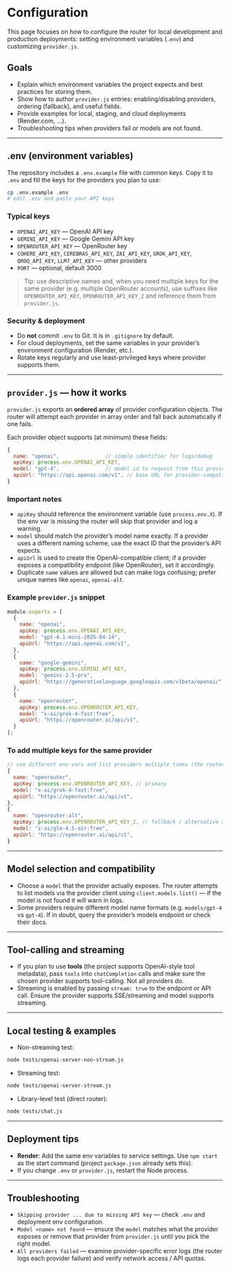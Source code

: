# Configuration

This page focuses on how to configure the router for local development and production deployments: setting environment variables (`.env`) and customizing `provider.js`.

## Goals

* Explain which environment variables the project expects and best practices for storing them.
* Show how to author `provider.js` entries: enabling/disabling providers, ordering (fallback), and useful fields.
* Provide examples for local, staging, and cloud deployments (Render.com, ...).
* Troubleshooting tips when providers fail or models are not found.

---

## .env (environment variables)

The repository includes a `.env.example` file with common keys. Copy it to `.env` and fill the keys for the providers you plan to use:

```bash
cp .env.example .env
# edit .env and paste your API keys
```

### Typical keys

* `OPENAI_API_KEY` — OpenAI API key
* `GEMINI_API_KEY` — Google Gemini API key
* `OPENROUTER_API_KEY` — OpenRouter key
* `COHERE_API_KEY`, `CEREBRAS_API_KEY`, `ZAI_API_KEY`, `GROK_API_KEY`, `QROQ_API_KEY`, `LLM7_API_KEY` — other providers
* `PORT` — optional, default 3000

> Tip: use descriptive names and, when you need multiple keys for the same provider (e.g. multiple OpenRouter accounts), use suffixes like `OPENROUTER_API_KEY`, `OPENROUTER_API_KEY_2` and reference them from `provider.js`.

### Security & deployment

* Do **not** commit `.env` to Git. It is in `.gitignore` by default.
* For cloud deployments, set the same variables in your provider’s environment configuration (Render, etc.).
* Rotate keys regularly and use least-privileged keys where provider supports them.

---

## `provider.js` — how it works

`provider.js` exports an **ordered array** of provider configuration objects. The router will attempt each provider in array order and fall back automatically if one fails.

Each provider object supports (at minimum) these fields:

```js
{
  name: "openai",               // simple identifier for logs/debug
  apiKey: process.env.OPENAI_API_KEY,
  model: "gpt-4",               // model id to request from this provider
  apiUrl: "https://api.openai.com/v1", // base URL for provider-compatible OpenAI endpoints
}
```

### Important notes

* `apiKey` should reference the environment variable (use `process.env.X`). If the env var is missing the router will skip that provider and log a warning.
* `model` should match the provider’s model name exactly. If a provider uses a different naming scheme, use the exact ID that the provider’s API expects.
* `apiUrl` is used to create the OpenAI-compatible client; if a provider exposes a compatibility endpoint (like OpenRouter), set it accordingly.
* Duplicate `name` values are allowed but can make logs confusing; prefer unique names like `openai`, `openai-alt`.

### Example `provider.js` snippet

```js
module.exports = [
  {
    name: "openai",
    apiKey: process.env.OPENAI_API_KEY,
    model: "gpt-4.1-mini-2025-04-14",
    apiUrl: "https://api.openai.com/v1",
  },
  {
    name: "google-gemini",
    apiKey: process.env.GEMINI_API_KEY,
    model: "gemini-2.5-pro",
    apiUrl: "https://generativelanguage.googleapis.com/v1beta/openai/",
  },
  {
    name: "openrouter",
    apiKey: process.env.OPENROUTER_API_KEY,
    model: "x-ai/grok-4-fast:free",
    apiUrl: "https://openrouter.ai/api/v1",
  }
];
```

### To add multiple keys for the same provider

```js
// use different env vars and list providers multiple times (the router will try them in order)
{
  name: "openrouter",
  apiKey: process.env.OPENROUTER_API_KEY, // primary
  model: "x-ai/grok-4-fast:free",
  apiUrl: "https://openrouter.ai/api/v1",
},
{
  name: "openrouter-alt",
  apiKey: process.env.OPENROUTER_API_KEY_2, // fallback / alternative account
  model: "z-ai/glm-4.5-air:free",
  apiUrl: "https://openrouter.ai/api/v1",
}
```

---

## Model selection and compatibility

* Choose a `model` that the provider actually exposes. The router attempts to list models via the provider client using `client.models.list()` — if the model is not found it will warn in logs.
* Some providers require different model name formats (e.g. `models/gpt-4` vs `gpt-4`). If in doubt, query the provider’s models endpoint or check their docs.

---

## Tool-calling and streaming

* If you plan to use **tools** (the project supports OpenAI-style tool metadata), pass `tools` into `chatCompletion` calls and make sure the chosen provider supports tool-calling. Not all providers do.
* Streaming is enabled by passing `stream: true` to the endpoint or API call. Ensure the provider supports SSE/streaming and model supports streaming.

---

## Local testing & examples

* Non-streaming test:

```bash
node tests/openai-server-non-stream.js
```

* Streaming test:

```bash
node tests/openai-server-stream.js
```

* Library-level test (direct router):

```bash
node tests/chat.js
```

---

## Deployment tips

* **Render**: Add the same env variables to service settings. Use `npm start` as the start command (project `package.json` already sets this).
* If you change `.env` or `provider.js`, restart the Node process.

---

## Troubleshooting

* `Skipping provider ... due to missing API key` — check `.env` and deployment env configuration.
* `Model <name> not found` — ensure the `model` matches what the provider exposes or remove that provider from `provider.js` until you pick the right model.
* `All providers failed` — examine provider-specific error logs (the router logs each provider failure) and verify network access / API quotas.

